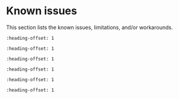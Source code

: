 # Known issues

This section lists the known issues, limitations, and/or workarounds.

```{include} /release/known_issues/new_project_wizard_compile_failure.md
:heading-offset: 1
```

```{include} /release/known_issues/ram_targets_build_issue_in_cmsis_bsp_pack.md
:heading-offset: 1
```

```{include} /release/known_issues/non_xip_target_debug_issue_on_toolchain_mdk.md
:heading-offset: 1
```

```{include} /release/known_issues/cmsis_pack_new_project_compile_failure.md
:heading-offset: 1
```

```{include} /release/known_issues/corrupted_data_in_freertos_lpspi_b2b_slave_example.md
:heading-offset: 1
```

```{include} /release/known_issues/cannot_add_sdk_components_into_freertos_projects.md
:heading-offset: 1
```
